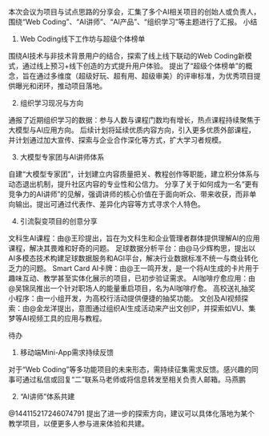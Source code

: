 本次会议为项目与试点思路的分享会，汇集了多个AI相关项目的创始人或负责人，围绕“Web Coding”、“AI讲师”、“AI产品”、“组织学习”等主题进行了汇报。
小结
1. Web Coding线下工作坊与超级个体榜单

围绕AI技术与非技术背景用户的结合，探索了线上线下联动的Web Coding新模式，通过线上预习+线下创造的方式提升用户体验。
提出了“超级个体榜单”的概念，旨在通过多维度（超级好玩、超有用、超级审美）的评审标准，为优秀项目提供曝光和闭环，推动项目落地。

2. 组织学习现况与方向

通报了近期组织学习的数据：参与人数与课程门数均有增长，热点课程持续聚焦于大模型与AI应用方向。
后续计划将延续优质内容方向，引入更多优质外部课程，并计划通过加大宣传、探索与企业合作深化等方式，扩大学习者规模。

3. 大模型专家团与AI讲师体系

自建“大模型专家团”，计划建立内容质量把关、教程创作等职能，建立积分体系与动态退出机制，提升社区内容的专业性和公信力。
分享了关于如何成为一名“更有竞争力的AI讲师”的见解，强调讲师的核心价值在于面向听众、带来收获，而非单向输出。提出可通过代表作、差异化内容等方式寻求个人特色。

4. 引流裂变项目的创意分享

文科生AI课程：由@王珍提出，旨在为文科生和企业管理者群体提供理解AI的应用课程，解决其畏难和好奇的问题。
足球数据分析平台：由@马少辉构思，提出以AI多模态技术构建足球数据服务和AGI平台，解决行业数据标准不统一与商业转化乏力的问题。
Smart Card AI卡牌：由@王一鸣开发，是一个将AI生成的卡片用于趣味互动、教学甚至实体化展示的项目，已初步验证需求。
AI咖啡疗愈应用：由@吴锦凤推出一个针对职场人的能量重启项目，名为AI咖啡疗愈。
高校送礼抽奖小程序：由一小组开发，为高校行活动提供便捷的抽奖功能。
文创及AI视频探索：由@金龙洋提出，意图通过组织AI生成活动来产出文创IP，并探索如VU、集梦等AI视频工具的应用与教程。

待办
1. 移动端Mini-App需求持续反馈

对于“Web Coding”等多功能项目的未来形态，需持续征集需求反馈。感兴趣的同事可通过私信或回复“二”联系马老师或将信息转发至相关负责人邮箱。马燕鹏

2. “AI讲师”体系共建

@144115217246074791 提出了进一步的探索方向，建议可以具体化落地为某个教学项目，以便更多人参与进来体验和共建。
